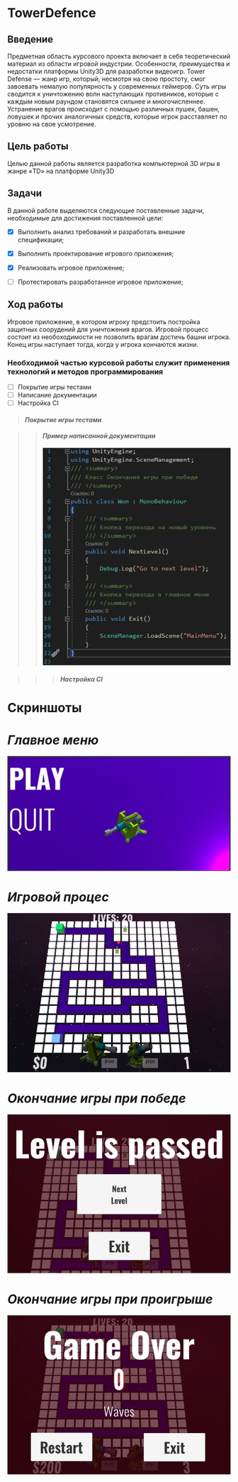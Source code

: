 # TowerDefence
## Введение
Предметная область курсового проекта включает в себя теоретический материал из области игровой индустрии. Особенности, преимущества и недостатки платформы Unity3D для разработки видеоигр. Tower Defense — жанр игр, который, несмотря на свою простоту, смог завоевать немалую популярность у современных геймеров. Суть игры сводится к уничтожению волн наступающих противников, которые с каждым новым раундом становятся сильнее и многочисленнее. Устранение врагов происходит с помощью различных пушек, башен, ловушек и прочих аналогичных средств, которые игрок расставляет по уровню на свое усмотрение.
## Цель работы
Целью данной работы является разработка компьютерной 3D игры в жанре «TD» на платформе Unity3D
## Задачи
В данной работе выделяются следующие поставленные задачи, необходимые для достижения поставленной цели:
- [X] Выполнить анализ требований и разработать внешние спецификации;
- [X] Выполнить проектирование игрового приложения;
- [X] Реализовать игровое приложение;
- [ ] Протестировать разработанное игровое приложение;


## Ход работы
Игровое приложение, в котором игроку предстоить постройка защитных соорудений для уничтожения врагов.
Игровой процесс состоит из необоходимости не позволить врагам достичь башни игрока. Конец игры наступает тогда, когда у игрока кончаются жизни.

### Необходимой частью курсовой работы служит применения технологий и методов программирования
- [ ] Покрытие игры тестами
- [ ] Написание документации
- [ ] Настройка CI

>#### *Покрытие игры тестами*
>
>

>>#### *Пример написанной документации*
>>
>>![](https://github.com/ARAOvsepyan/TowerDefence/blob/master/Images/Image_9.png)

>>>#### *Настройка CI*
>>>
>>>

# Скриншоты

# *Главное меню*
![](https://github.com/ARAOvsepyan/TowerDefence/blob/master/Images/Image_12.png)

# *Игровой процес*
![](https://github.com/ARAOvsepyan/TowerDefence/blob/master/Images/Image_13.png)

# *Окончание игры при победе*
![](https://github.com/ARAOvsepyan/TowerDefence/blob/master/Images/Image_14.png)

# *Окончание игры при проигрыше*
![](https://github.com/ARAOvsepyan/TowerDefence/blob/master/Images/Image_15.png)



